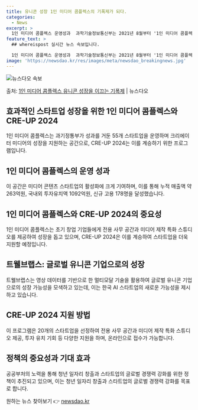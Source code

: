 ```yaml
---
title: 유니콘 성장 1인 미디어 콤플렉스의 기폭제가 되다.
categories:
  - News
excerpt: >
  1인 미디어 콤플렉스 운영성과  과학기술정보통신부는 2021년 8월부터 '1인 미디어 콤플렉스'를 운영하며 …
feature_text: >
  ## whereispost 실시간 뉴스 속보입니다.

  1인 미디어 콤플렉스 운영성과  과학기술정보통신부는 2021년 8월부터 '1인 미디어 콤플렉스'를 운영하며 …
image: 'https://newsdao.kr/res/images/meta/newsdao_breakingnews.jpg'
---
```


![뉴스다오 속보](https://newsdao.kr/res/images/meta/newsdao_breakingnews.jpg)

<p>출처: <a href="https://newsdao.kr/4358" rel="dofollow">1인 미디어 콤플렉스 유니콘 성장을 이끄는 기폭제</a> | 뉴스다오</p>

<h2 data-ke-size="size26">효과적인 스타트업 성장을 위한 1인 미디어 콤플렉스와 CRE-UP 2024</h2>
1인 미디어 콤플렉스는 과기정통부가 성과를 거둔 55개 스타트업을 운영하며 크리에이터 미디어의 성장을 지원하는 공간으로, CRE-UP 2024는 이를 계승하기 위한 프로그램입니다.

<h2 data-ke-size="size24">1인 미디어 콤플렉스의 운영 성과</h2>
이 공간은 미디어 콘텐츠 스타트업의 활성화에 크게 기여하며, 이를 통해 누적 매출액 약 263억원, 국내외 투자유치액 1092억원, 신규 고용 178명을 달성했습니다.

<h2 data-ke-size="size24">1인 미디어 콤플렉스와 CRE-UP 2024의 중요성</h2>
1인 미디어 콤플렉스는 초기 창업 기업들에게 전용 사무 공간과 미디어 제작 특화 스튜디오를 제공하여 성장을 돕고 있으며, CRE-UP 2024은 이를 계승하여 스타트업을 더욱 지원할 예정입니다.

<h2 data-ke-size="size24">트웰브랩스: 글로벌 유니콘 기업으로의 성장</h2>
트웰브랩스는 영상 데이터를 기반으로 한 멀티모달 기술을 활용하여 글로벌 유니콘 기업으로의 성장 가능성을 모색하고 있는데, 이는 한국 AI 스타트업의 새로운 가능성을 제시하고 있습니다.

<h2 data-ke-size="size24">CRE-UP 2024 지원 방법</h2>
이 프로그램은 20개의 스타트업을 선정하여 전용 사무 공간과 미디어 제작 특화 스튜디오 제공, 투자 유치 기회 등 다양한 지원을 하며, 온라인으로 접수가 가능합니다.

<h2 data-ke-size="size24">정책의 중요성과 기대 효과</h2>
공공부처의 노력을 통해 청년 일자리 창출과 스타트업의 글로벌 경쟁력 강화를 위한 정책이 추진되고 있으며, 이는 청년 일자리 창출과 스타트업의 글로벌 경쟁력 강화를 목표로 합니다. 

원하는 뉴스 찾아보기 👉 <a href="https://newsdao.kr" rel="dofollow">newsdao.kr</a>


